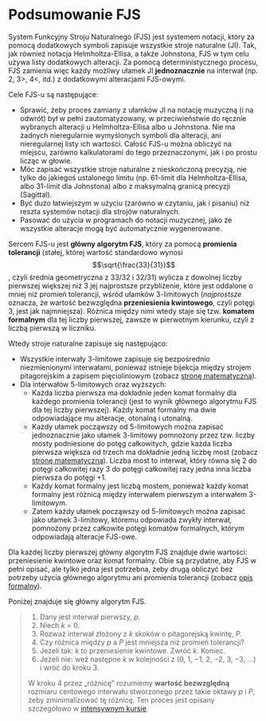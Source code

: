 ﻿# Podsumowanie FJS

System Funkcyjny Stroju Naturalnego (FJS) jest systemem notacji, który za pomocą dodatkowych symboli zapisuje wszystkie stroje naturalne (JI). Tak, jak również notacja Helmholtza-Ellisa, a także Johnstona, FJS w tym celu używa listy dodatkowych alteracji. Za pomocą deterministycznego procesu, FJS zamienia więc każdy możliwy ułamek JI **jednoznacznie** na interwał (np. 2, 3>, 4<, itd.) z dodatkowymi alteracjami FJS-owymi.

Cele FJS-u są następujące:

- Sprawić, żeby proces zamiany z ułamków JI na notację muzyczną (i na odwrót) był w pełni zautomatyzowany, w przeciwieństwie do ręcznie wybranych alteracji u Helmholtza-Ellisa albo u Johnstona. Nie ma żadnych nieregularnie wymyślonych symboli dla alteracji, ani nieregularnej listy ich wartości. Całość FJS-u można obliczyć na miejscu, zarówno kalkulatorami do tego przeznaczonymi, jak i po prostu licząc w głowie.
- Móc zapisać wszystkie stroje naturalne z nieskończoną precyzją, nie tylko do jakiegoś ustalonego limitu (np. 61-limit dla Helmholtza-Ellisa, albo 31-limit dla Johnstona) albo z maksymalną granicą precyzji (Sagittal).
- Być dużo łatwiejszym w użyciu (zarówno w czytaniu, jak i pisaniu) niż reszta systemów notacji dla strojów naturalnych.
- Pasować do użycia w programach do notacji muzycznej, jako że wszystkie alteracje mogą być automatycznie wygenerowane.

Sercem FJS-u jest **główny algorytm FJS**, który za pomocą **promienia tolerancji** (stałej, której wartość standardowo wynosi $$\sqrt{\frac{33}{31}}$$, czyli średnia geometryczna z 33/32 i 32/31) wylicza z dowolnej liczby pierwszej większej niż 3 jej najprostsze przybliżenie, które jest oddalone o mniej niż promień tolerancji, wśród ułamków 3-limitowych (*najprostsze* oznacza, że wartość bezwzględna **przeniesienia kwintowego**, czyli potęgi 3, jest jak najmniejsza). Różnica między nimi wtedy staje się tzw. **komatem formalnym** dla tej liczby pierwszej, zawsze w pierwotnym kierunku, czyli z liczbą pierwszą w liczniku.

Wtedy stroje naturalne zapisuje się następująco:

- Wszystkie interwały 3-limitowe zapisuje się bezpośrednio niezmienionymi interwałami, ponieważ istnieje bijekcja między strojem pitagorejskim a zapisem pięcioliniowym (zobacz [stronę matematyczną](math.html)).
- Dla interwałów 5-limitowych oraz wyższych:
	- Każda liczba pierwsza ma dokładnie jeden komat formalny dla każdego promienia tolerancji (jest to wynik głównego algorytmu FJS dla tej liczby pierwszej). Każdy komat formalny ma dwie odpowiadające mu alteracje, otonalną i utonalną.
	- Każdy ułamek począwszy od 5-limitowych można zapisać jednoznacznie jako ułamek 3-limitowy pomnożony przez tzw. liczby mosty podniesione do potęg całkowitych, gdzie każda liczba pierwsza większa od trzech ma dokładnie jedną liczbę most (zobacz [stronę matematyczną](math.html)). Liczba most to interwał, który równa się 2 do potęgi całkowitej razy 3 do potęgi całkowitej razy jedna inna liczba pierwsza do potęgi +1.
	- Każdy komat formalny jest liczbą mostem, ponieważ każdy komat formalny jest różnicą między interwałem pierwszym a interwałem 3-limitowym.
	- Zatem każdy ułamek począwszy od 5-limitowych można zapisać jako ułamek 3-limitowy, któremu odpowiada zwykły interwał, pomnożony przez całkowite potęgi komatów formalnych, którym odpowiadają alteracje FJS-owe.

Dla każdej liczby pierwszej główny algorytm FJS znajduje dwie wartości: przeniesienie kwintowe oraz komat formalny. Obie są przydatne, aby FJS w pełni opisać, ale tylko jedna jest potrzebna, żeby drugą obliczyć bez potrzeby użycia głównego algorytmu ani promienia tolerancji (zobacz [opis formalny](rules.html)).

Poniżej znajduje się główny algorytm FJS.

> 1. Dany jest interwał pierwszy, *p*.
> 2. Niech *k* = 0.
> 3. Rozważ interwał złożony z *k* skoków o pitagorejską kwintę, *P*.
> 4. Czy różnica między *p* a *P* jest mniejsza niż promień tolerancji?
> 5. Jeżeli tak: *k* to przeniesienie kwintowe. Zwróć *k*. Koniec.
> 6. Jeżeli nie: weź następne *k* w kolejności z (0, 1, −1, 2, −2, 3, −3, …) i wróć do kroku 3.
>
> W kroku 4 przez „różnicę” rozumiemy **wartość bezwzględną** rozmiaru centowego interwału stworzonego przez takie oktawy *p* i *P*, żeby zminimalizować tę różnicę. Ten proces jest opisany szczegółowo w [intensywnym kursie](crash.html).
